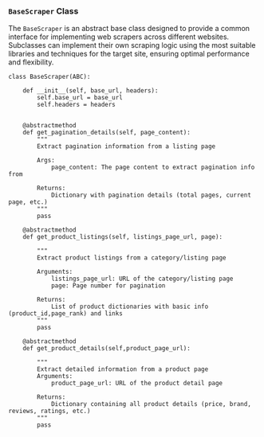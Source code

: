 ### `BaseScraper` Class

The `BaseScraper` is an abstract base class designed to provide a common interface for implementing web scrapers across different websites. Subclasses can implement their own scraping logic using the most suitable libraries and techniques for the target site, ensuring optimal performance and flexibility.


```
class BaseScraper(ABC):

    def __init__(self, base_url, headers):
        self.base_url = base_url
        self.headers = headers

    
    @abstractmethod
    def get_pagination_details(self, page_content):
        """
        Extract pagination information from a listing page
        
        Args:
            page_content: The page content to extract pagination info from
            
        Returns:
            Dictionary with pagination details (total pages, current page, etc.)
        """
        pass

    @abstractmethod
    def get_product_listings(self, listings_page_url, page):

        """
        Extract product listings from a category/listing page
        
        Arguments:
            listings_page_url: URL of the category/listing page
            page: Page number for pagination
            
        Returns:
            List of product dictionaries with basic info (product_id,page_rank) and links
        """
        pass

    @abstractmethod
    def get_product_details(self,product_page_url):
        
        """
        Extract detailed information from a product page
        Arguments:
            product_page_url: URL of the product detail page
            
        Returns:
            Dictionary containing all product details (price, brand, reviews, ratings, etc.)
        """
        pass
```
